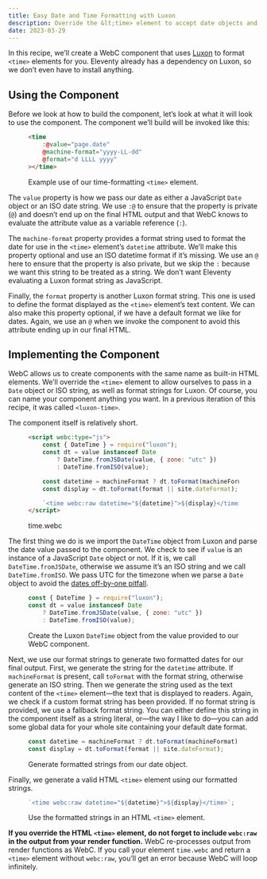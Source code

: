 ```yaml
---
title: Easy Date and Time Formatting with Luxon
description: Override the &lt;time> element to accept date objects and Luxon format strings to make date formatting easy.
date: 2023-03-29
---
```


In this recipe, we’ll create a WebC component that uses [Luxon](https://moment.github.io/luxon/#/) to format `<time>` elements for you. Eleventy already has a dependency on Luxon, so we don’t even have to install anything.

## Using the Component

Before we look at how to build the component, let’s look at what it will look to use the component. The component we’ll build will be invoked like this:

<figure>

```html
<time
	:@value="page.date"
	@machine-format="yyyy-LL-dd"
	@format="d LLLL yyyy"
></time>
```

<figcaption>Example use of our time-formatting <code>&lt;time></code> element.</figcaption>
</figure>

The `value` property is how we pass our date as either a JavaScript `Date` object or an ISO date string. We use `:@` to ensure that the property is private (`@`) and doesn’t end up on the final HTML output and that WebC knows to evaluate the attribute value as a variable reference (`:`).

The `machine-format` property provides a format string used to format the date for use in the `<time>` element’s `datetime` attribute. We’ll make this property optional and use an ISO datetime format if it’s missing. We use an `@` here to ensure that the property is also private, but we skip the `:` because we want this string to be treated as a string. We don’t want Eleventy evaluating a Luxon format string as JavaScript.

Finally, the `format` property is another Luxon format string. This one is used to define the format displayed as the `<time>` element’s text content. We can also make this property optional, if we have a default format we like for dates. Again, we use an `@` when we invoke the component to avoid this attribute ending up in our final HTML.

## Implementing the Component

WebC allows us to create components with the same name as built-in HTML elements. We’ll override the `<time>` element to allow ourselves to pass in a `Date` object or ISO string, as well as format strings for Luxon. Of course, you can name your component anything you want. In a previous iteration of this recipe, it was called `<luxon-time>`.

The component itself is relatively short.

<figure>

```html
<script webc:type="js">
	const { DateTime } = require("luxon");
	const dt = value instanceof Date
		? DateTime.fromJSDate(value, { zone: "utc" })
		: DateTime.fromISO(value);

	const datetime = machineFormat ? dt.toFormat(machineFormat) : dt.toISO();
	const display = dt.toFormat(format || site.dateFormat);

	`<time webc:raw datetime="${datetime}">${display}</time>`;
</script>
```

<figcaption>time.webc</figcaption>
</figure>

The first thing we do is we import the `DateTime` object from Luxon and parse the date value passed to the component. We check to see if `value` is an instance of a JavaScript `Date` object or not. If it is, we call `DateTime.fromJSDate`, otherwise we assume it’s an ISO string and we call `DateTime.fromISO`. We pass UTC for the timezone when we parse a `Date` object to avoid the [dates off-by-one pitfall](https://www.11ty.dev/docs/dates/#dates-off-by-one-day).

<figure>

```js
const { DateTime } = require("luxon");
const dt = value instanceof Date
	? DateTime.fromJSDate(value, { zone: "utc" })
	: DateTime.fromISO(value);
```

<figcaption>Create the Luxon <code>DateTime</code> object from the value provided to our WebC component.</figcaption>
</figure>

Next, we use our format strings to generate two formatted dates for our final output. First, we generate the string for the `datetime` attribute. If `machineFormat` is present, call `toFormat` with the format string, otherwise generate an ISO string. Then we generate the string used as the text content of the `<time>` element—the text that is displayed to readers. Again, we check if a custom format string has been provided. If no format string is provided, we use a fallback format string. You can either define this string in the component itself as a string literal, or—the way I like to do—you can add some global data for your whole site containing your default date format.

<figure>

```js
const datetime = machineFormat ? dt.toFormat(machineFormat) : dt.toISO();
const display = dt.toFormat(format || site.dateFormat);
```

<figcaption>Generate formatted strings from our date object.</figcaption>
</figure>

Finally, we generate a valid HTML `<time>` element using our formatted strings.

<figure>

```js
`<time webc:raw datetime="${datetime}">${display}</time>`;
```

<figcaption>Use the formatted strings in an HTML <code>&lt;time></code> element.</figcaption>
</figure>

**If you override the HTML `<time>` element, do not forget to include `webc:raw` in the output from your render function.** WebC re-processes output from render functions as WebC. If you call your element `time.webc` and return a `<time>` element without `webc:raw`, you’ll get an error because WebC will loop infinitely.
